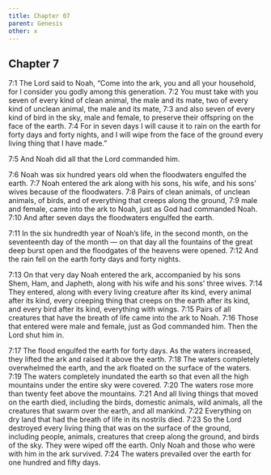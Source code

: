 ```yaml
---
title: Chapter 07
parent: Genesis
other: x
---
```


## Chapter 7

<a name="7:1">7:1</a> The Lord said to Noah, “Come into the ark, you and all your household, for I consider you godly among this generation. <a name="7:2">7:2</a> You must take with you seven of every kind of clean animal, the male and its mate, two of every kind of unclean animal, the male and its mate, <a name="7:3">7:3</a> and also seven of every kind of bird in the sky, male and female, to preserve their offspring on the face of the earth. <a name="7:4">7:4</a> For in seven days I will cause it to rain on the earth for forty days and forty nights, and I will wipe from the face of the ground every living thing that I have made.”

<a name="7:5">7:5</a> And Noah did all that the Lord commanded him.

<a name="7:6">7:6</a> Noah was six hundred years old when the floodwaters engulfed the earth. <a name="7:7">7:7</a> Noah entered the ark along with his sons, his wife, and his sons’ wives because of the floodwaters. <a name="7:8">7:8</a> Pairs of clean animals, of unclean animals, of birds, and of everything that creeps along the ground, <a name="7:9">7:9</a> male and female, came into the ark to Noah, just as God had commanded Noah. <a name="7:10">7:10</a> And after seven days the floodwaters engulfed the earth.

<a name="7:11">7:11</a> In the six hundredth year of Noah’s life, in the second month, on the seventeenth day of the month — on that day all the fountains of the great deep burst open and the floodgates of the heavens were opened. <a name="7:12">7:12</a> And the rain fell on the earth forty days and forty nights.

<a name="7:13">7:13</a> On that very day Noah entered the ark, accompanied by his sons Shem, Ham, and Japheth, along with his wife and his sons’ three wives. <a name="7:14">7:14</a> They entered, along with every living creature after its kind, every animal after its kind, every creeping thing that creeps on the earth after its kind, and every bird after its kind, everything with wings. <a name="7:15">7:15</a> Pairs of all creatures that have the breath of life came into the ark to Noah. <a name="7:16">7:16</a> Those that entered were male and female, just as God commanded him. Then the Lord shut him in.

<a name="7:17">7:17</a> The flood engulfed the earth for forty days. As the waters increased, they lifted the ark and raised it above the earth. <a name="7:18">7:18</a> The waters completely overwhelmed the earth, and the ark floated on the surface of the waters. <a name="7:19">7:19</a> The waters completely inundated the earth so that even all the high mountains under the entire sky were covered. <a name="7:20">7:20</a> The waters rose more than twenty feet above the mountains. <a name="7:21">7:21</a> And all living things that moved on the earth died, including the birds, domestic animals, wild animals, all the creatures that swarm over the earth, and all mankind. <a name="7:22">7:22</a> Everything on dry land that had the breath of life in its nostrils died. <a name="7:23">7:23</a> So the Lord destroyed every living thing that was on the surface of the ground, including people, animals, creatures that creep along the ground, and birds of the sky. They were wiped off the earth. Only Noah and those who were with him in the ark survived. <a name="7:24">7:24</a> The waters prevailed over the earth for one hundred and fifty days.
